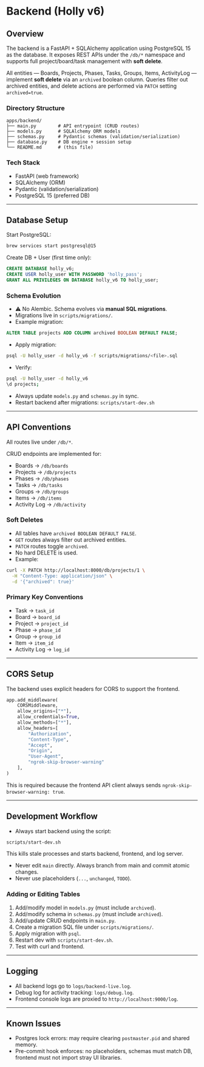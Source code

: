 # Backend (Holly v6)

## Overview
The backend is a FastAPI + SQLAlchemy application using PostgreSQL 15 as the database. It exposes REST APIs under the `/db/*` namespace and supports full project/board/task management with **soft delete**.

All entities — Boards, Projects, Phases, Tasks, Groups, Items, ActivityLog — implement **soft delete** via an `archived` boolean column. Queries filter out archived entities, and delete actions are performed via `PATCH` setting `archived=true`.

### Directory Structure
```
apps/backend/
├── main.py        # API entrypoint (CRUD routes)
├── models.py      # SQLAlchemy ORM models
├── schemas.py     # Pydantic schemas (validation/serialization)
├── database.py    # DB engine + session setup
└── README.md      # (this file)
```

### Tech Stack
- FastAPI (web framework)
- SQLAlchemy (ORM)
- Pydantic (validation/serialization)
- PostgreSQL 15 (preferred DB)

---

## Database Setup
Start PostgreSQL:
```bash
brew services start postgresql@15
```

Create DB + User (first time only):
```sql
CREATE DATABASE holly_v6;
CREATE USER holly_user WITH PASSWORD 'holly_pass';
GRANT ALL PRIVILEGES ON DATABASE holly_v6 TO holly_user;
```

### Schema Evolution
- ⚠️ No Alembic. Schema evolves via **manual SQL migrations**.
- Migrations live in `scripts/migrations/`.
- Example migration:
```sql
ALTER TABLE projects ADD COLUMN archived BOOLEAN DEFAULT FALSE;
```
- Apply migration:
```bash
psql -U holly_user -d holly_v6 -f scripts/migrations/<file>.sql
```
- Verify:
```bash
psql -U holly_user -d holly_v6
\d projects;
```
- Always update `models.py` and `schemas.py` in sync.
- Restart backend after migrations: `scripts/start-dev.sh`

---

## API Conventions
All routes live under `/db/*`.

CRUD endpoints are implemented for:
- Boards → `/db/boards`
- Projects → `/db/projects`
- Phases → `/db/phases`
- Tasks → `/db/tasks`
- Groups → `/db/groups`
- Items → `/db/items`
- Activity Log → `/db/activity`

### Soft Deletes
- All tables have `archived BOOLEAN DEFAULT FALSE`.
- `GET` routes always filter out archived entities.
- `PATCH` routes toggle `archived`.
- No hard DELETE is used.
- Example:
```bash
curl -X PATCH http://localhost:8000/db/projects/1 \
  -H "Content-Type: application/json" \
  -d '{"archived": true}'
```

### Primary Key Conventions
- Task → `task_id`
- Board → `board_id`
- Project → `project_id`
- Phase → `phase_id`
- Group → `group_id`
- Item → `item_id`
- Activity Log → `log_id`

---

## CORS Setup
The backend uses explicit headers for CORS to support the frontend.

```python
app.add_middleware(
    CORSMiddleware,
    allow_origins=["*"],
    allow_credentials=True,
    allow_methods=["*"],
    allow_headers=[
        "Authorization",
        "Content-Type",
        "Accept",
        "Origin",
        "User-Agent",
        "ngrok-skip-browser-warning"
    ],
)
```

This is required because the frontend API client always sends `ngrok-skip-browser-warning: true`.

---

## Development Workflow
- Always start backend using the script:
```bash
scripts/start-dev.sh
```
This kills stale processes and starts backend, frontend, and log server.

- Never edit `main` directly. Always branch from main and commit atomic changes.
- Never use placeholders (`...`, `unchanged`, `TODO`).

### Adding or Editing Tables
1. Add/modify model in `models.py` (must include `archived`).
2. Add/modify schema in `schemas.py` (must include `archived`).
3. Add/update CRUD endpoints in `main.py`.
4. Create a migration SQL file under `scripts/migrations/`.
5. Apply migration with `psql`.
6. Restart dev with `scripts/start-dev.sh`.
7. Test with curl and frontend.

---

## Logging
- All backend logs go to `logs/backend-live.log`.
- Debug log for activity tracking: `logs/debug.log`.
- Frontend console logs are proxied to `http://localhost:9000/log`.

---

## Known Issues
- Postgres lock errors: may require clearing `postmaster.pid` and shared memory.
- Pre-commit hook enforces: no placeholders, schemas must match DB, frontend must not import stray UI libraries.
